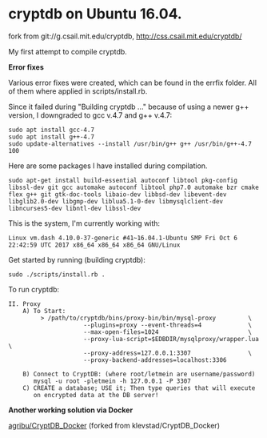 # cryptdb on Ubuntu 16.04.
fork from git://g.csail.mit.edu/cryptdb, http://css.csail.mit.edu/cryptdb/

My first attempt to compile cryptdb. 

**Error fixes**

Various error fixes were created, which can be found in the errfix folder. 
All of them where applied in scripts/install.rb.

Since it failed during "Building cryptdb ..." because of using a newer g++ version, I downgraded to gcc v.4.7 and g++ v.4.7:
```
sudo apt install gcc-4.7
sudo apt install g++-4.7
sudo update-alternatives --install /usr/bin/g++ g++ /usr/bin/g++-4.7 100
```

Here are some packages I have installed during compilation.
```
sudo apt-get install build-essential autoconf libtool pkg-config libssl-dev git gcc automake autoconf libtool php7.0 automake bzr cmake flex g++ git gtk-doc-tools libaio-dev libbsd-dev libevent-dev libglib2.0-dev libgmp-dev liblua5.1-0-dev libmysqlclient-dev libncurses5-dev libntl-dev libssl-dev
```

This is the system, I'm currently working with:
```
Linux vm.dash 4.10.0-37-generic #41~16.04.1-Ubuntu SMP Fri Oct 6 22:42:59 UTC 2017 x86_64 x86_64 x86_64 GNU/Linux
```

Get started by running (building cryptdb):
```
sudo ./scripts/install.rb .
```

To run cryptdb:
```
II. Proxy
    A) To Start: 
         > /path/to/cryptdb/bins/proxy-bin/bin/mysql-proxy         \
                     --plugins=proxy --event-threads=4             \
                     --max-open-files=1024                         \
                     --proxy-lua-script=$EDBDIR/mysqlproxy/wrapper.lua \
                     --proxy-address=127.0.0.1:3307                \
                     --proxy-backend-addresses=localhost:3306

    B) Connect to CryptDB: (where root/letmein are username/password)
       mysql -u root -pletmein -h 127.0.0.1 -P 3307
    C) CREATE a database; USE it; Then type queries that will execute
       on encrypted data at the DB server!
```

**Another working solution via Docker**

[agribu/CryptDB_Docker](https://github.com/agribu/CryptDB_Docker)
(forked from klevstad/CryptDB_Docker)
